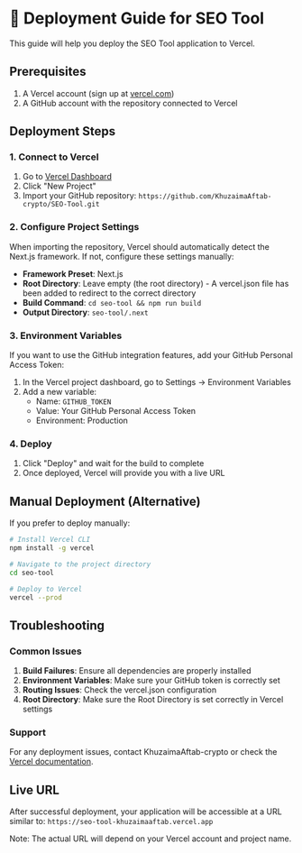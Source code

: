 # 🚀 Deployment Guide for SEO Tool

This guide will help you deploy the SEO Tool application to Vercel.

## Prerequisites

1. A Vercel account (sign up at [vercel.com](https://vercel.com))
2. A GitHub account with the repository connected to Vercel

## Deployment Steps

### 1. Connect to Vercel

1. Go to [Vercel Dashboard](https://vercel.com/dashboard)
2. Click "New Project"
3. Import your GitHub repository: `https://github.com/KhuzaimaAftab-crypto/SEO-Tool.git`

### 2. Configure Project Settings

When importing the repository, Vercel should automatically detect the Next.js framework. If not, configure these settings manually:

- **Framework Preset**: Next.js
- **Root Directory**: Leave empty (the root directory) - A vercel.json file has been added to redirect to the correct directory
- **Build Command**: `cd seo-tool && npm run build`
- **Output Directory**: `seo-tool/.next`

### 3. Environment Variables

If you want to use the GitHub integration features, add your GitHub Personal Access Token:

1. In the Vercel project dashboard, go to Settings → Environment Variables
2. Add a new variable:
   - Name: `GITHUB_TOKEN`
   - Value: Your GitHub Personal Access Token
   - Environment: Production

### 4. Deploy

1. Click "Deploy" and wait for the build to complete
2. Once deployed, Vercel will provide you with a live URL

## Manual Deployment (Alternative)

If you prefer to deploy manually:

```bash
# Install Vercel CLI
npm install -g vercel

# Navigate to the project directory
cd seo-tool

# Deploy to Vercel
vercel --prod
```

## Troubleshooting

### Common Issues

1. **Build Failures**: Ensure all dependencies are properly installed
2. **Environment Variables**: Make sure your GitHub token is correctly set
3. **Routing Issues**: Check the vercel.json configuration
4. **Root Directory**: Make sure the Root Directory is set correctly in Vercel settings

### Support

For any deployment issues, contact KhuzaimaAftab-crypto or check the [Vercel documentation](https://vercel.com/docs).

## Live URL

After successful deployment, your application will be accessible at a URL similar to:
`https://seo-tool-khuzaimaaftab.vercel.app`

Note: The actual URL will depend on your Vercel account and project name.